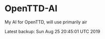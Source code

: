 # OpenTTD-AI
My AI for OpenTTD, will use primarily air

Latest backup: Sun Aug 25 20:45:01 UTC 2019
